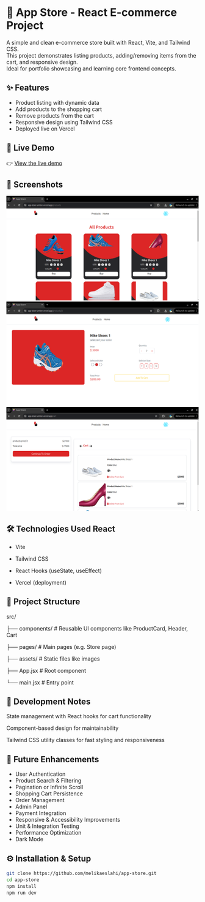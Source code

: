 # 🛒 App Store - React E-commerce Project

A simple and clean e-commerce store built with React, Vite, and Tailwind CSS.  
This project demonstrates listing products, adding/removing items from the cart, and responsive design.  
Ideal for portfolio showcasing and learning core frontend concepts.


## ✨ Features

- Product listing with dynamic data  
- Add products to the shopping cart  
- Remove products from the cart  
- Responsive design using Tailwind CSS  
- Deployed live on Vercel

## 🔗 Live Demo

👉 [View the live demo](https://app-store-umber.vercel.app)

## 📸 Screenshots
![Product List](./screenshots/products.png) 
![Product page](./screenshots/product-details.png)  
![Shopping Cart](./screenshots/cart.png) 

## 🛠 Technologies Used React

- Vite

- Tailwind CSS

- React Hooks (useState, useEffect)

- Vercel (deployment)


## 📁 Project Structure

 src/

├── components/ # Reusable UI components like ProductCard, Header, Cart

├── pages/ # Main pages (e.g. Store page)

├── assets/ # Static files like images

├── App.jsx # Root component

└── main.jsx # Entry point


## 📌 Development Notes

State management with React hooks for cart functionality

Component-based design for maintainability

Tailwind CSS utility classes for fast styling and responsiveness

## 🚀 Future Enhancements

- User Authentication  
- Product Search & Filtering  
- Pagination or Infinite Scroll  
- Shopping Cart Persistence  
- Order Management  
- Admin Panel  
- Payment Integration  
- Responsive & Accessibility Improvements  
- Unit & Integration Testing  
- Performance Optimization  
- Dark Mode

## ⚙️ Installation & Setup

```bash
git clone https://github.com/melikaeslahi/app-store.git
cd app-store
npm install
npm run dev

